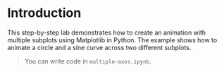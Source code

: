 # Introduction

This step-by-step lab demonstrates how to create an animation with multiple subplots using Matplotlib in Python. The example shows how to animate a circle and a sine curve across two different subplots.

> You can write code in `multiple-axes.ipynb`.
